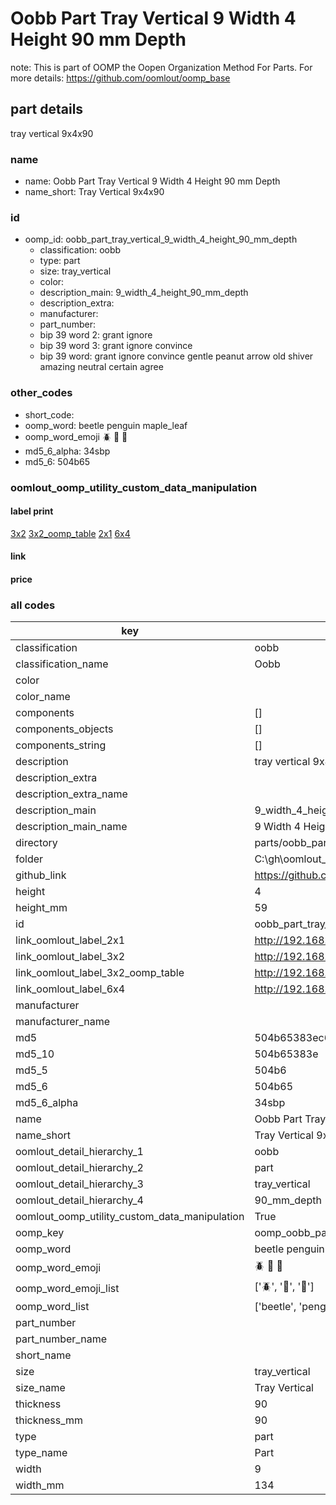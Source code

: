 # Oobb Part Tray Vertical 9 Width 4 Height 90 mm Depth  

note: This is part of OOMP the Oopen Organization Method For Parts. For more details: https://github.com/oomlout/oomp_base

##  part details
  



tray vertical 9x4x90



### name
* name: Oobb Part Tray Vertical 9 Width 4 Height 90 mm Depth
* name_short: Tray Vertical 9x4x90 
### id
* oomp_id: oobb_part_tray_vertical_9_width_4_height_90_mm_depth
  * classification: oobb
  * type: part
  * size: tray_vertical
  * color: 
  * description_main: 9_width_4_height_90_mm_depth
  * description_extra: 
  * manufacturer: 
  * part_number: 
  * bip 39 word 2: grant ignore
  * bip 39 word 3: grant ignore convince
  * bip 39 word: grant ignore convince gentle peanut arrow old shiver amazing neutral certain agree

### other_codes
* short_code: 
* oomp_word: beetle penguin maple_leaf
* oomp_word_emoji :beetle: :penguin: :maple_leaf:
* md5_6_alpha: 34sbp
* md5_6: 504b65






### oomlout_oomp_utility_custom_data_manipulation
#### label print
[3x2](http://192.168.1.245:1112/?label=oomp%2034sbp)
[3x2_oomp_table](http://192.168.1.108:1112/?label=oomp%2034sbp)
[2x1](http://192.168.1.242:1112/?label=oomp%2034sbp)
[6x4](http://192.168.1.55:1112/?label=oomp%2034sbp)    

#### link

                              

#### price







### all codes 
| key | value |  
| --- | --- |  
| classification | oobb |  
| classification_name | Oobb |  
| color |  |  
| color_name |  |  
| components | [] |  
| components_objects | [] |  
| components_string | [] |  
| description | tray vertical 9x4x90 |  
| description_extra |  |  
| description_extra_name |  |  
| description_main | 9_width_4_height_90_mm_depth |  
| description_main_name | 9 Width 4 Height 90 mm Depth |  
| directory | parts/oobb_part_tray_vertical_9_width_4_height_90_mm_depth |  
| folder | C:\gh\oomlout_oobb_version_4_generated_parts\parts\oobb_part_tray_vertical_9_width_4_height_90_mm_depth |  
| github_link | https://github.com/oomlout/oomlout_oomp_part_src/tree/main/parts/oobb_part_tray_vertical_9_width_4_height_90_mm_depth |  
| height | 4 |  
| height_mm | 59 |  
| id | oobb_part_tray_vertical_9_width_4_height_90_mm_depth |  
| link_oomlout_label_2x1 | http://192.168.1.242:1112/?label=oomp%2034sbp |  
| link_oomlout_label_3x2 | http://192.168.1.245:1112/?label=oomp%2034sbp |  
| link_oomlout_label_3x2_oomp_table | http://192.168.1.108:1112/?label=oomp%2034sbp |  
| link_oomlout_label_6x4 | http://192.168.1.55:1112/?label=oomp%2034sbp |  
| manufacturer |  |  
| manufacturer_name |  |  
| md5 | 504b65383ec6334032d0f6125f1c332d |  
| md5_10 | 504b65383e |  
| md5_5 | 504b6 |  
| md5_6 | 504b65 |  
| md5_6_alpha | 34sbp |  
| name | Oobb Part Tray Vertical 9 Width 4 Height 90 mm Depth |  
| name_short | Tray Vertical 9x4x90  |  
| oomlout_detail_hierarchy_1 | oobb |  
| oomlout_detail_hierarchy_2 | part |  
| oomlout_detail_hierarchy_3 | tray_vertical |  
| oomlout_detail_hierarchy_4 | 90_mm_depth |  
| oomlout_oomp_utility_custom_data_manipulation | True |  
| oomp_key | oomp_oobb_part_tray_vertical_9_width_4_height_90_mm_depth |  
| oomp_word | beetle penguin maple_leaf |  
| oomp_word_emoji | :beetle: :penguin: :maple_leaf: |  
| oomp_word_emoji_list | [':beetle:', ':penguin:', ':maple_leaf:'] |  
| oomp_word_list | ['beetle', 'penguin', 'maple_leaf'] |  
| part_number |  |  
| part_number_name |  |  
| short_name |  |  
| size | tray_vertical |  
| size_name | Tray Vertical |  
| thickness | 90 |  
| thickness_mm | 90 |  
| type | part |  
| type_name | Part |  
| width | 9 |  
| width_mm | 134 |  
